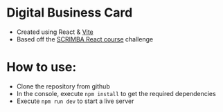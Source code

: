 # Digital Business Card

- Created using React & [Vite](https://vitejs.dev/) 
- Based off the [SCRIMBA React course](https://scrimba.com/) challenge

# How to use:

- Clone the repository from github
- In the console, execute `npm install` to get the required dependencies
- Execute `npm run dev` to start a live server